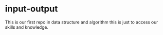 # input-output
This is our first repo in data structure and algorithm this is just to access our skills and knowledge.
